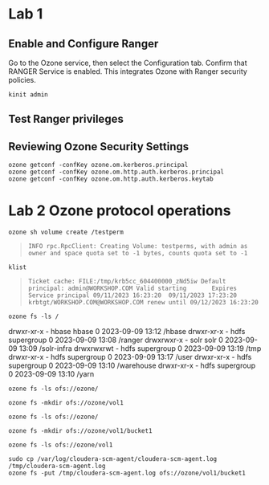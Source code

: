 # Lab 1

## Enable and Configure Ranger
Go to the Ozone service, then select the Configuration tab.
Confirm that RANGER Service is enabled.
This integrates Ozone with Ranger security policies.

```console
kinit admin
``` 
## Test Ranger privileges


## Reviewing Ozone Security Settings
```console
ozone getconf -confKey ozone.om.kerberos.principal
ozone getconf -confKey ozone.om.http.auth.kerberos.principal
ozone getconf -confKey ozone.om.http.auth.kerberos.keytab
```

# Lab 2 Ozone protocol operations
```console
ozone sh volume create /testperm
``` 
> `INFO rpc.RpcClient: Creating Volume: testperms, with admin as owner and space quota set to -1 bytes, counts quota set to -1`

```console
klist
```
> `
Ticket cache: FILE:/tmp/krb5cc_604400000_zNd5iw
Default principal: admin@WORKSHOP.COM
Valid starting       Expires              Service principal
09/11/2023 16:23:20  09/11/2023 17:23:20  krbtgt/WORKSHOP.COM@WORKSHOP.COM renew until 09/12/2023 16:23:20
`
```console
ozone fs -ls /
```

drwxr-xr-x   - hbase hbase               0 2023-09-09 13:12 /hbase
drwxr-xr-x   - hdfs  supergroup          0 2023-09-09 13:08 /ranger
drwxrwxr-x   - solr  solr                0 2023-09-09 13:09 /solr-infra
drwxrwxrwt   - hdfs  supergroup          0 2023-09-09 13:19 /tmp
drwxr-xr-x   - hdfs  supergroup          0 2023-09-09 13:17 /user
drwxr-xr-x   - hdfs  supergroup          0 2023-09-09 13:10 /warehouse
drwxr-xr-x   - hdfs  supergroup          0 2023-09-09 13:10 /yarn


```console
ozone fs -ls ofs://ozone/
```

```console
ozone fs -mkdir ofs://ozone/vol1
```

```console
ozone fs -ls ofs://ozone/
```

```console
ozone fs -mkdir ofs://ozone/vol1/bucket1
```

```console
ozone fs -ls ofs://ozone/vol1
```


```console
sudo cp /var/log/cloudera-scm-agent/cloudera-scm-agent.log /tmp/cloudera-scm-agent.log
ozone fs -put /tmp/cloudera-scm-agent.log ofs://ozone/vol1/bucket1
```

